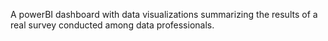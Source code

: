 A powerBI dashboard with data visualizations summarizing the results of a real survey conducted among data professionals.

